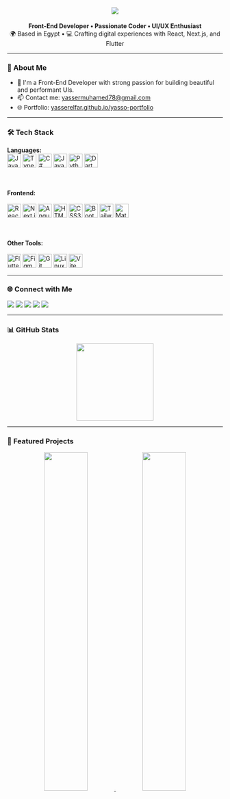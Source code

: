 <h1 align="center">
  <img src="https://readme-typing-svg.herokuapp.com/?lines=Hey+there;I'm+Yasso+Elfar!;Front-End+Dev+%F0%9F%94%A5;Web+Lover+%F0%9F%92%96;&center=true&size=30">
</h1>
<p align="center">
  <b>Front-End Developer • Passionate Coder • UI/UX Enthusiast</b><br/>
  🌍 Based in Egypt • 💻 Crafting digital experiences with React, Next.js, and Flutter
</p>

---

### 🚀 About Me

- 💼 I'm a Front-End Developer with strong passion for building beautiful and performant UIs.
- 📫 Contact me: [yassermuhamed78@gmail.com](mailto:yassermuhamed78@gmail.com)
- 🌐 Portfolio: [yasserelfar.github.io/yasso-portfolio](http://yasserelfar.github.io/yasso-portfolio)

---

### 🛠️ Tech Stack

<p align="left">
  <b>Languages:</b>  
  <br/>
  <img src="https://raw.githubusercontent.com/danielcranney/readme-generator/main/public/icons/skills/javascript-colored.svg" width="32" height="32" title="JavaScript"/>
  <img src="https://raw.githubusercontent.com/danielcranney/readme-generator/main/public/icons/skills/typescript-colored.svg" width="32" height="32" title="TypeScript"/>
  <img src="https://raw.githubusercontent.com/danielcranney/readme-generator/main/public/icons/skills/csharp-colored.svg" width="32" height="32" title="C#"/>
  <img src="https://raw.githubusercontent.com/danielcranney/readme-generator/main/public/icons/skills/java-colored.svg" width="32" height="32" title="Java"/>
  <img src="https://raw.githubusercontent.com/danielcranney/readme-generator/main/public/icons/skills/python-colored.svg" width="32" height="32" title="Python"/>
  <img src="https://raw.githubusercontent.com/danielcranney/readme-generator/main/public/icons/skills/dart-colored.svg" width="32" height="32" title="Dart"/>

  <br/><br/>
  <b>Frontend:</b>  
  <br/>
  <img src="https://raw.githubusercontent.com/danielcranney/readme-generator/main/public/icons/skills/react-colored.svg" width="32" height="32" title="React"/>
  <img src="https://raw.githubusercontent.com/danielcranney/readme-generator/main/public/icons/skills/nextjs-colored.svg" width="32" height="32" title="Next.js"/>
  <img src="https://raw.githubusercontent.com/danielcranney/readme-generator/main/public/icons/skills/angularjs-colored.svg" width="32" height="32" title="Angular"/>
  <img src="https://raw.githubusercontent.com/danielcranney/readme-generator/main/public/icons/skills/html5-colored.svg" width="32" height="32" title="HTML5"/>
  <img src="https://raw.githubusercontent.com/danielcranney/readme-generator/main/public/icons/skills/css3-colored.svg" width="32" height="32" title="CSS3"/>
  <img src="https://raw.githubusercontent.com/danielcranney/readme-generator/main/public/icons/skills/bootstrap-colored.svg" width="32" height="32" title="Bootstrap"/>
  <img src="https://raw.githubusercontent.com/danielcranney/readme-generator/main/public/icons/skills/tailwindcss-colored.svg" width="32" height="32" title="Tailwind CSS"/>
  <img src="https://raw.githubusercontent.com/danielcranney/readme-generator/main/public/icons/skills/materialui-colored.svg" width="32" height="32" title="Material UI"/>

  <br/><br/>
  <b>Other Tools:</b>  
  <br/>
  <img src="https://raw.githubusercontent.com/danielcranney/readme-generator/main/public/icons/skills/flutter-colored.svg" width="32" height="32" title="Flutter"/>
  <img src="https://raw.githubusercontent.com/danielcranney/readme-generator/main/public/icons/skills/figma-colored.svg" width="32" height="32" title="Figma"/>
  <img src="https://raw.githubusercontent.com/danielcranney/readme-generator/main/public/icons/skills/git-colored.svg" width="32" height="32" title="Git"/>
  <img src="https://raw.githubusercontent.com/danielcranney/readme-generator/main/public/icons/skills/linux-colored.svg" width="32" height="32" title="Linux"/>
  <img src="https://raw.githubusercontent.com/danielcranney/readme-generator/main/public/icons/skills/vite-colored.svg" width="32" height="32" title="Vite"/>
</p>

---

### 🌐 Connect with Me

<p align="left">
  <a href="https://www.linkedin.com/in/yasser-muhamed-00b534234" target="_blank"><img src="https://img.shields.io/badge/LinkedIn-0077B5?style=for-the-badge&logo=linkedin" /></a>
  <a href="https://www.github.com/yasserelfar" target="_blank"><img src="https://img.shields.io/badge/GitHub-000?style=for-the-badge&logo=github" /></a>
  <a href="https://www.facebook.com/yassoelfar" target="_blank"><img src="https://img.shields.io/badge/Facebook-1877F2?style=for-the-badge&logo=facebook" /></a>
  <a href="https://www.instagram.com/yassoelfar" target="_blank"><img src="https://img.shields.io/badge/Instagram-E4405F?style=for-the-badge&logo=instagram" /></a>
  <a href="https://www.youtube.com/@yassoelfar" target="_blank"><img src="https://img.shields.io/badge/YouTube-FF0000?style=for-the-badge&logo=youtube" /></a>
</p>

---

### 📊 GitHub Stats

<p align="center">
  <img src="https://github-readme-stats.vercel.app/api/top-langs/?username=yasserelfar&layout=compact&theme=radical" height="180px"/>
</p>

---

### 📌 Featured Projects

<p align="center">
  <a href="https://github.com/yasserelfar/signify">
    <img width="45%" src="https://github-readme-stats.vercel.app/api/pin/?username=yasserelfar&repo=signify&theme=radical" />
  </a>
  <a href="https://github.com/yasserelfar/Astro">
    <img width="45%" src="https://github-readme-stats.vercel.app/api/pin/?username=yasserelfar&repo=Astro&theme=radical" />
  </a>
</p>
